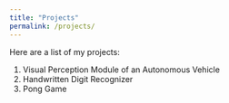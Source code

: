 ```yaml
---
title: "Projects"
permalink: /projects/
---
```


Here are a list of my projects:

1. Visual Perception Module of an Autonomous Vehicle
2. Handwritten Digit Recognizer
3. Pong Game
